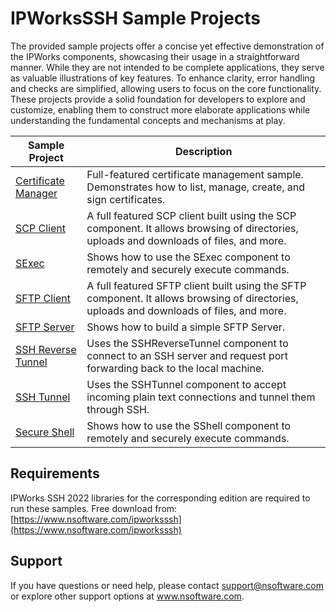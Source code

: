 ﻿# IPWorksSSH Sample Projects
The provided sample projects offer a concise yet effective demonstration of the IPWorks components, showcasing their usage in a straightforward manner. While they are not intended to be complete applications, they serve as valuable illustrations of key features. To enhance clarity, error handling and checks are simplified, allowing users to focus on the core functionality. These projects provide a solid foundation for developers to explore and customize, enabling them to construct more elaborate applications while understanding the fundamental concepts and mechanisms at play.

| Sample Project | Description |
| --- | --- |
| [Certificate Manager](./Certificate%20Manager) | Full-featured certificate management sample.  Demonstrates how to list, manage, create, and sign certificates. |
| [SCP Client](./SCP%20Client) | A full featured SCP client built using the SCP component.  It allows browsing of directories, uploads and downloads of files, and more. |
| [SExec](./SExec) | Shows how to use the SExec component to remotely and securely execute commands. |
| [SFTP Client](./SFTP%20Client) | A full featured SFTP client built using the SFTP component.  It allows browsing of directories, uploads and downloads of files, and more. |
| [SFTP Server](./SFTP%20Server) | Shows how to build a simple SFTP Server. |
| [SSH Reverse Tunnel](./SSH%20Reverse%20Tunnel) | Uses the SSHReverseTunnel component to connect to an SSH server and request port forwarding back to the local machine. |
| [SSH Tunnel](./SSH%20Tunnel) | Uses the SSHTunnel component to accept incoming plain text connections and tunnel them through SSH. |
| [Secure Shell](./Secure%20Shell) | Shows how to use the SShell component to remotely and securely execute commands. |

## Requirements
IPWorks SSH 2022 libraries for the corresponding edition are required to run these samples.  Free download from: [https://www.nsoftware.com/ipworksssh](https://www.nsoftware.com/ipworksssh)

## Support
If you have questions or need help, please contact support@nsoftware.com or explore other support options 
at www.nsoftware.com.

